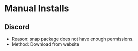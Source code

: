# Manual Installs

## Discord
- Reason: snap package does not have enough permissions.
- Method: Download from website